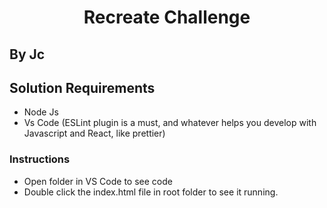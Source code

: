 <h1 align="center">
  Recreate Challenge
</h1>
<h2>By Jc</h2>

## Solution Requirements
- Node Js
- Vs Code (ESLint plugin is a must, and whatever helps you develop with Javascript and React, like prettier)

### Instructions
- Open folder in VS Code to see code
- Double click the index.html file in root folder to see it running.

